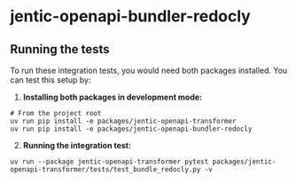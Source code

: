 # jentic-openapi-bundler-redocly

## Running the tests
To run these integration tests, you would need both packages installed. You can test this setup by:

1. **Installing both packages in development mode:**

```
# From the project root
uv run pip install -e packages/jentic-openapi-transformer
uv run pip install -e packages/jentic-openapi-bundler-redocly
```

2. **Running the integration test:**

```
uv run --package jentic-openapi-transformer pytest packages/jentic-openapi-transformer/tests/test_bundle_redocly.py -v
```